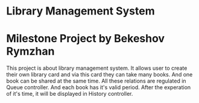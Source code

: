 # Library Management System
# Milestone Project by Bekeshov Rymzhan
This project is about library management system. It allows user to create their own library card and via this card they can take many books. And one book can be shared at the same time. All these relations are regulated in Queue controller. And each book has it's valid period. After the experation of it's time, it will be displayed in History controller.


